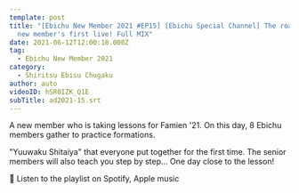 ```yaml
---
template: post
title: "[Ebichu New Member 2021 #EP15] [Ebichu Special Channel] The road to the
  new member's first live! Full MIX"
date: 2021-06-12T12:00:18.000Z
tag:
  - Ebichu New Member 2021
category:
  - Shiritsu Ebisu Chugaku
author: auto
videoID: hSR0IZK_Q1E
subTitle: ad2021-15.srt
---
```

A new member who is taking lessons for Famien '21.
On this day, 8 Ebichu members gather to practice formations.

"Yuuwaku Shitaiya" that everyone put together for the first time.
The senior members will also teach you step by step...
One day close to the lesson!

🎵 Listen to the playlist on Spotify, Apple music

